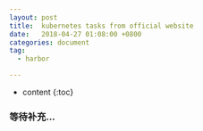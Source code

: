 ```yaml
---
layout: post
title:  kubernetes tasks from official website
date:   2018-04-27 01:08:00 +0800
categories: document
tag:
  - harbor

---
```

* content
{:toc}

### 等待补充...
